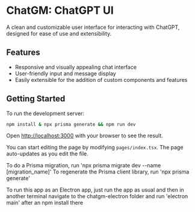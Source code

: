 # ChatGM: ChatGPT UI

A clean and customizable user interface for interacting with ChatGPT, designed for ease of use and extensibility.

## Features

- Responsive and visually appealing chat interface
- User-friendly input and message display
- Easily extensible for the addition of custom components and features

## Getting Started

To run the development server:

```bash
npm install & npx prisma generate && npm run dev
```

Open [http://localhost:3000](http://localhost:3000) with your browser to see the result.

You can start editing the page by modifying `pages/index.tsx`. The page auto-updates as you edit the file.

To do a Prisma migration, run 'npx prisma migrate dev --name [migration_name]'
To regenerate the Prisma client library, run 'npx prisma generate'

To run this app as an Electron app, just run the app as usual and then in another terminal navigate to the chatgm-electron folder and run 'electron main' after an npm install there
